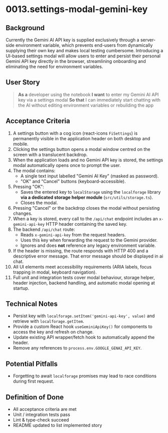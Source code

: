 # 0013.settings-modal-gemini-key

## Background

Currently the Gemini AI API key is supplied exclusively through a server-side environment variable, which prevents end-users from dynamically supplying their own key and makes local testing cumbersome. Introducing a UI-based settings modal will allow users to enter and persist their personal Gemini API key directly in the browser, streamlining onboarding and eliminating the need for environment variables.

## User Story

> **As a** developer using the notebook
> **I want** to enter my Gemini AI API key via a settings modal
> **So that** I can immediately start chatting with the AI without editing environment variables or rebuilding the app

## Acceptance Criteria

1. A settings button with a cog icon (react-icons `FiSettings`) is permanently visible in the application header on both desktop and mobile.
2. Clicking the settings button opens a modal window centred on the screen with a translucent backdrop.
3. When the application loads and no Gemini API key is stored, the settings modal automatically opens once to prompt the user.
4. The modal contains:
   - A single text input labelled "Gemini AI Key" (masked as password).
   - "OK" and "Cancel" buttons (keyboard-accessible).
5. Pressing "OK":
   - Saves the entered key to `localStorage` using the `localforage` library **via a dedicated storage helper module** (`src/utils/storage.ts`).
   - Closes the modal.
6. Pressing "Cancel" or the backdrop closes the modal without persisting changes.
7. When a key is stored, every call to the `/api/chat` endpoint includes an `x-gemini-api-key` HTTP header containing the saved key.
8. The backend `/api/chat` route:
   - Reads `x-gemini-api-key` from the request headers.
   - Uses this key when forwarding the request to the Gemini provider.
   - Ignores and does **not** reference any legacy environment variable.
9. If the header is missing, the route responds with HTTP 400 and a descriptive error message. That error message should be displayed in ai chat.
10. All UI elements meet accessibility requirements (ARIA labels, focus trapping in modal, keyboard navigation).
11. Full unit and integration tests cover modal behaviour, storage helper, header injection, backend handling, and automatic modal opening at startup.

## Technical Notes

- Persist key with `localforage.setItem('gemini-api-key', value)` and retrieve with `localforage.getItem`.
- Provide a custom React hook `useGeminiApiKey()` for components to access the key and refresh on change.
- Update existing API wrapper/fetch hook to automatically append the header.
- Remove any references to `process.env.GOOGLE_GENAI_API_KEY`.

## Potential Pitfalls

- Forgetting to await `localforage` promises may lead to race conditions during first request.

## Definition of Done

- All acceptance criteria are met
- Unit / integration tests pass
- Lint & type-check succeed
- README updated to list implemented story
